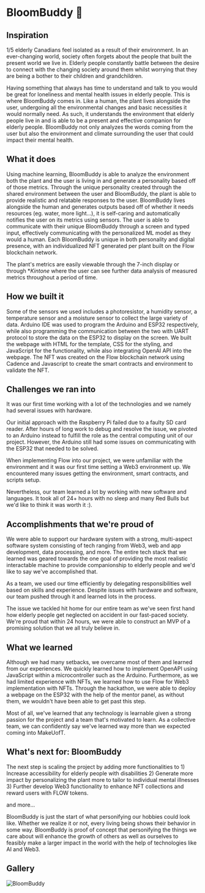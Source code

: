 # BloomBuddy 🌱

## Inspiration
1/5 elderly Canadians feel isolated as a result of their environment. In an ever-changing world, society often forgets about the people that built the present world we live in. Elderly people constantly battle between the desire to connect with the changing society around them whilst worrying that they are being a bother to their children and grandchildren.

Having something that always has time to understand and talk to you would be great for loneliness and mental health issues in elderly people. This is where BloomBuddy comes in. Like a human, the plant lives alongside the user, undergoing all the environmental changes and basic necessities it would normally need. As such, it understands the environment that elderly people live in and is able to be a present and effective companion for elderly people. BloomBuddy not only analyzes the words coming from the user but also the environment and climate surrounding the user that could impact their mental health.

## What it does
Using machine learning, BloomBuddy is able to analyze the environment both the plant and the user is living in and generate a personality based off of those metrics. Through the unique personality created through the shared environment between the user and BloomBuddy, the plant is able to provide realistic and relatable responses to the user. BloomBuddy lives alongside the human and generates outputs based off of whether it needs resources (eg. water, more light...), it is self-caring and automatically notifies the user on its metrics using sensors. The user is able to communicate with their unique BloomBuddy through a screen and typed input, effectively communicating with the personalized ML model as they would a human. Each BloomBuddy is unique in both personality and digital presence, with an individualized NFT generated per plant built on the Flow blockchain network.

The plant's metrics are easily viewable through the 7-inch display or through **Kintone* where the user can see further data analysis of measured metrics throughout a period of time.

## How we built it
Some of the sensors we used includes a photoresistor, a humidity sensor, a temperature sensor and a moisture sensor to collect the large variety of data. Arduino IDE was used to program the Arduino and ESP32 respectively, while also programming the communication between the two with UART protocol to store the data on the ESP32 to display on the screen. We built the webpage with HTML for the template, CSS for the styling, and JavaScript for the functionality, while also integrating OpenAI API into the webpage. The NFT was created on the Flow blockchain network using Cadence and Javascript to create the smart contracts and environment to validate the NFT.

## Challenges we ran into
It was our first time working with a lot of the technologies and we namely had several issues with hardware.

Our initial approach with the Raspberry Pi failed due to a faulty SD card reader. After hours of long work to debug and resolve the issue, we pivoted to an Arduino instead to fulfill the role as the central computing unit of our project. However, the Arduino still had some issues on communicating with the ESP32 that needed to be solved.

When implementing Flow into our project, we were unfamiliar with the environment and it was our first time setting a Web3 environment up. We encountered many issues getting the environment, smart contracts, and scripts setup.

Nevertheless, our team learned a lot by working with new software and languages. It took all of 24+ hours with no sleep and many Red Bulls but we'd like to think it was worth it :).

## Accomplishments that we're proud of
We were able to support our hardware system with a strong, multi-aspect software system consisting of tech ranging from Web3, web and app development, data processing, and more. The entire tech stack that we learned was geared towards the one goal of providing the most realistic interactable machine to provide companionship to elderly people and we'd like to say we've accomplished that.

As a team, we used our time efficiently by delegating responsibilities well based on skills and experience. Despite issues with hardware and software, our team pushed through it and learned lots in the process.

The issue we tackled hit home for our entire team as we've seen first hand how elderly people get neglected on accident in our fast-paced society. We're proud that within 24 hours, we were able to construct an MVP of a promising solution that we all truly believe in.

## What we learned
Although we had many setbacks, we overcame most of them and learned from our experiences. We quickly learned how to implement OpenAPI using JavaScript within a microcontroller such as the Arduino. Furthermore, as we had limited experience with NFTs, we learned how to use Flow for Web3 implementation with NFTs. Through the hackathon, we were able to deploy a webpage on the ESP32 with the help of the mentor panel, as without them, we wouldn't have been able to get past this step.

Most of all, we've learned that any technology is learnable given a strong passion for the project and a team that's motivated to learn. As a collective team, we can confidently say we've learned way more than we expected coming into MakeUofT.

## What's next for: BloomBuddy
The next step is scaling the project by adding more functionalities to 1) Increase accessibility for elderly people with disabilities 2) Generate more impact by personalizing the plant more to tailor to individual mental illnesses 3) Further develop Web3 functionality to enhance NFT collections and reward users with FLOW tokens.

and more...

BloomBuddy is just the start of what personifying our hobbies could look like. Whether we realize it or not, every living being shows their behavior in some way. BloomBuddy is proof of concept that personifying the things we care about will enhance the growth of others as well as ourselves to feasibly make a larger impact in the world with the help of technologies like AI and Web3.

## Gallery

![BloomBuddy](https://d112y698adiu2z.cloudfront.net/photos/production/software_photos/002/771/658/datas/gallery.jpg)
